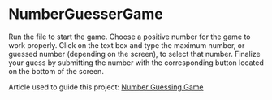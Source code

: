 ﻿# NumberGuesserGame
Run the file to start the game.
Choose a positive number for the game to work properly.
Click on the text box and type the maximum number, or guessed number (depending on the screen), to select that number. 
Finalize your guess by submitting the number with the corresponding button located on the bottom of the screen.

Article used to guide this project: [Number Guessing Game](https://pythongeeks.org/python-number-guessing-game-project-with-source-code/)
